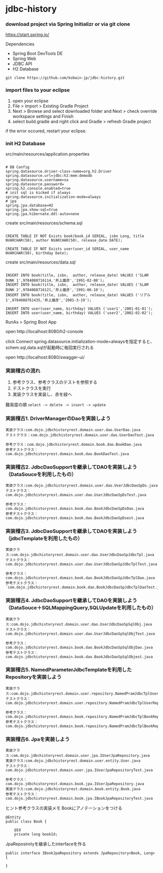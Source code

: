 # jdbc-history

### download project via Spring Initializr or via git clone
https://start.spring.io/

Dependencies
- Spring Boot DevTools DE
- Spring Web
- JDBC API 
- H2 Database

`git clone https://github.com/kobain-jp/jdbc-history.git`

### import files to your eclipse
1. open your eclipse
2. File > import > Existing Gradle Project 
3. Next > Browse and select downloaded folder and Next > check override workspace settings and Finish
4. select build.gradle and right click and Gradle > refresh Gradle project

if the error occured, restart your eclipse.

### init H2 Database

src/main/resources/application.properties

```

# DB Config
spring.datasource.driver-class-name=org.h2.Driver
spring.datasource.url=jdbc:h2:mem:demodb
spring.datasource.username=sa
spring.datasource.password=
spring.h2.console.enabled=true
# init sql is kicked if always
spring.datasource.initialization-mode=always
# jpa
spring.jpa.database=H2
spring.jpa.show-sql=true
spring.jpa.hibernate.ddl-auto=none

```

create src/main/resources/schema.sql

```

CREATE TABLE IF NOT Exists book(book_id SERIAL, isbn Long, title NVARCHAR(50), author NVARCHAR(50), release_date DATE);

CREATE TABLE IF NOT Exists user(user_id SERIAL, user_name NVARCHAR(50), birthday Date);

```

create src/main/resources/data.sql

```

INSERT INTO book(title, isbn,  author, release_date) VALUES ('SLAM DUNK 1',9784088716114,'井上雄彦','1991-02-08');
INSERT INTO book(title, isbn,  author, release_date) VALUES ('SLAM DUNK 2',9784088716121,'井上雄彦','1991-06-10');
INSERT INTO book(title, isbn,  author, release_date) VALUES ('リアル 1',9784088761435,'井上雄彦','2001-3-19');

INSERT INTO user(user_name, birthday) VALUES ('user1','2001-01-01');
INSERT INTO user(user_name, birthday) VALUES ('user2','2002-02-02');

```

RunAs > Spring Boot App

open http://localhost:8080/h2-console

click Connect
spring.datasource.initialization-mode=alwaysを指定すると、schem.sql,data.sqlが起動時に毎回実行される

open http://localhost:8080/swagger-ui/


### 実装稽古の流れ

1. 参考クラス、参考クラスのテストを参照する
2. テストクラスを実行
3. 実装クラスを実装し、赤を緑へ

難易度の順
`select -> delete -> insert -> update`

### 実装稽古1. DriverManagerのDaoを実装しよう

```
実装クラス:com.dojo.jdbchistoryrest.domain.user.dao.UserDao.java
テストクラス：com.dojo.jdbchistoryrest.domain.user.dao.UserDaoTest.java

参考クラス：com.dojo.jdbchistoryrest.domain.book.dao.BookDao.java
参考テストクラス：com.dojo.jdbchistoryrest.domain.book.dao.BookDaoTest.java
```

### 実装稽古2. JdbcDaoSupportを継承してDAOを実装しよう（DataSouceを利用したもの）

```
実装クラス:com.dojo.jdbchistoryrest.domain.user.dao.UserJdbcDaoSpDs.java
テストクラス：com.dojo.jdbchistoryrest.domain.user.dao.UserJdbcDaoSpDsTest.java

参考クラス：com.dojo.jdbchistoryrest.domain.book.dao.BookJdbcDaoSpDsDao.java
参考テストクラス：com.dojo.jdbchistoryrest.domain.book.dao.BookJdbcDaoSpDsest.java
```

### 実装稽古3. JdbcDaoSupportを継承してDAOを実装しよう（jdbcTemplateを利用したもの）

```
実装クラス:com.dojo.jdbchistoryrest.domain.user.dao.UserJdbcDaoSpJdbcTpl.java
テストクラス：com.dojo.jdbchistoryrest.domain.user.dao.UserJdbcDaoSpJdbcTplTest.java

参考クラス：com.dojo.jdbchistoryrest.domain.book.dao.BookJdbcDaoSpJdbcTplDao.java
参考テストクラス：`com.dojo.jdbchistoryrest.domain.book.dao.BookJdbcDaoSpJdbcTplDaoTest.java
```

### 実装稽古4. JdbcDaoSupportを継承してDAOを実装しよう（DataSouce＋SQLMappingQuery,SQLUpdateを利用したもの）

```
実装クラス:com.dojo.jdbchistoryrest.domain.user.dao.UserJdbcDaoSpSqlObj.java
テストクラス：com.dojo.jdbchistoryrest.domain.user.dao.UserJdbcDaoSpSqlObjTest.java

参考クラス：com.dojo.jdbchistoryrest.domain.book.dao.BookJdbcDaoSpSqlObjDao.java
参考テストクラス：com.dojo.jdbchistoryrest.domain.book.dao.BookJdbcDaoSpSqlObjest.java
```

### 実装稽古5. NamedParameterJdbcTemplateを利用したRepositoryを実装しよう

```
実装クラス:com.dojo.jdbchistoryrest.domain.user.repository.NamedPramJdbcTplUserRepository.java`
テストクラス：com.dojo.jdbchistoryrest.domain.user.repository.NamedPramJdbcTplUserRepositoryTest.java`

参考クラス：com.dojo.jdbchistoryrest.domain.book.repository.NamedPramJdbcTplBookRepository.java
参考テストクラス：com.dojo.jdbchistoryrest.domain.book.repository.NamedPramJdbcTplBookRepositoryTest.java
```

### 実装稽古6. Jpaを実装しよう

```
実装クラス:com.dojo.jdbchistoryrest.domain.user.jpa.IUserJpaRepository.java
実装クラス:com.dojo.jdbchistoryrest.domain.user.entity.User.java
テストクラス：com.dojo.jdbchistoryrest.domain.user.jpa.IUserJpaRepositoryTest.java

参考クラス：com.dojo.jdbchistoryrest.domain.book.jpa.IUserJpaRepository.java
実装クラス:com.dojo.jdbchistoryrest.domain.book.entity.Book.java
参考テストクラス：com.dojo.jdbchistoryrest.domain.book.jpa.IBookJpaRepositoryTest.java
```

ヒント参考クラスの実装メモ
Bookにアノテーションをつける

```
@Entity
public class Book {

	@Id
	private long bookId;

```

JpaReposirotyを継承したinterfaceを作る

```
public interface IBookJpaRepository extends JpaRepository<Book, Long> {

}

```
